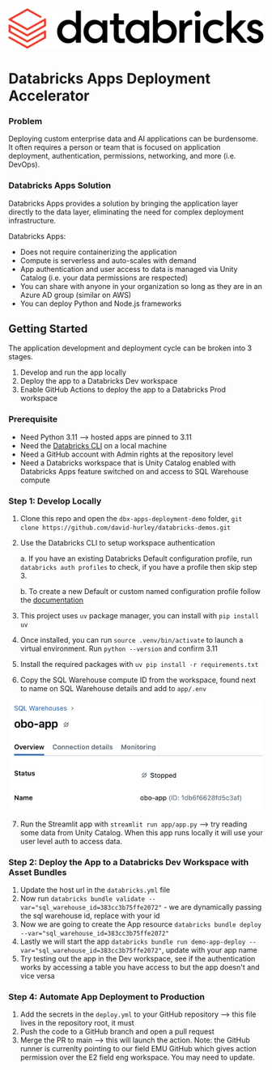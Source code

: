 <img src="./artifacts/databricks-logo.png" width="600px">

# Databricks Apps Deployment Accelerator

### Problem
Deploying custom enterprise data and AI applications can be burdensome. It often requires a person or team that is focused on application deployment, authentication, permissions, networking, and more (i.e. DevOps).

### Databricks Apps Solution
Databricks Apps provides a solution by bringing the application layer directly to the data layer, eliminating the need for complex deployment infrastructure.

Databricks Apps:
- Does not require containerizing the application
- Compute is serverless and auto-scales with demand
- App authentication and user access to data is managed via Unity Catalog (i.e. your data permissions are respected)
- You can share with anyone in your organization so long as they are in an Azure AD group (similar on AWS)
- You can deploy Python and Node.js frameworks

## Getting Started
The application development and deployment cycle can be broken into 3 stages. 
1. Develop and run the app locally
2. Deploy the app to a Databricks Dev workspace
3. Enable GitHub Actions to deploy the app to a Databricks Prod workspace

### Prerequisite 
- Need Python 3.11 --> hosted apps are pinned to 3.11
- Need the [Databricks CLI](https://docs.databricks.com/aws/en/dev-tools/cli/install]) on a local machine
- Need a GitHub account with Admin rights at the repository level
- Need a Databricks workspace that is Unity Catalog enabled with Databricks Apps feature switched on and access to SQL Warehouse compute

### Step 1: Develop Locally
1. Clone this repo and open the `dbx-apps-deployment-demo` folder, `git clone https://github.com/david-hurley/databricks-demos.git`
2. Use the Databricks CLI to setup workspace authentication

    a. If you have an existing Databricks Default configuration profile, run `databricks auth profiles` to check, if you have a profile then skip step 3. 

    b. To create a new Default or custom named configuration profile follow the [documentation](https://docs.databricks.com/aws/en/dev-tools/cli/authentication)

3. This project uses `uv` package manager, you can install with `pip install uv`
4. Once installed, you can run `source .venv/bin/activate` to launch a virtual environment. Run `python --version` and confirm 3.11
4. Install the required packages with `uv pip install -r requirements.txt`
5. Copy the SQL Warehouse compute ID from the workspace, found next to name on SQL Warehouse details and add to `app/.env` 

![sql-warehouse-id](./artifacts/sql-warehouse.png)

7. Run the Streamlit app with `streamlit run app/app.py` --> try reading some data from Unity Catalog. When this app runs locally it will use your user level auth to access data. 

### Step 2: Deploy the App to a Databricks Dev Workspace with Asset Bundles
1. Update the host url in the `databricks.yml` file
2. Now run `databricks bundle validate --var="sql_warehouse_id=383cc3b75ffe2072"` - we are dynamically passing the sql warehouse id, replace with your id
3. Now we are going to create the App resource `databricks bundle deploy --var="sql_warehouse_id=383cc3b75ffe2072"`
4. Lastly we will start the app `databricks bundle run demo-app-deploy --var="sql_warehouse_id=383cc3b75ffe2072"`, update with your app name
5. Try testing out the app in the Dev workspace, see if the authentication works by accessing a table you have access to but the app doesn't and vice versa

### Step 4: Automate App Deployment to Production
1. Add the secrets in the `deploy.yml` to your GitHub repository --> this file lives in the repository root, it must
2. Push the code to a GitHub branch and open a pull request
3. Merge the PR to main --> this will launch the action. Note: the GitHub runner is currenlty pointing to our field EMU GitHub which gives action permission over the E2 field eng workspace. You may need to update. 